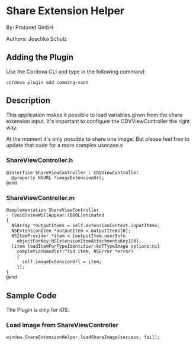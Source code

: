 # Share Extension Helper #
By: Protonet GmbH

Authors: Joschka Schulz

## Adding the Plugin ##

Use the Cordova CLI and type in the following command:

`cordova plugin add comming-soon`

## Description

This application makes it possible to load variables given from the share extension input. It's important to configure the CDVViewController the right way.

At the moment it's only possible to share one image. But please feel free to update that code for a more complex usecase.s

### ShareViewController.h

    @interface ShareViewController : CDVViewController
      @property NSURL *imageExtensionUrl;
    @end

### ShareViewController.m

    @implementation ShareViewController
    - (void)viewWillAppear:(BOOL)animated
    {
      NSArray *outputItems = self.extensionContext.inputItems;
      NSExtensionItem *outputItem = outputItems[0];
      NSItemProvider *item = [outputItem.userInfo
        objectForKey:NSExtensionItemAttachmentsKey][0];
      [item loadItemForTypeIdentifier:kUTTypeImage options:nil
        completionHandler:^(id item, NSError *error)
        {
          self.imageExtensionUrl = item;
        }];
    }
    @end

## Sample Code

The Plugin is only for iOS.

### Load image from ShareViewController

    window.ShareExtensionHelper.loadShareImage(success, fail);
